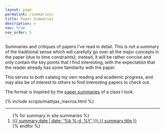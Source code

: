 ```yaml
---
layout: page
permalink: /summaries/
title: Paper Summaries
description: >
nav: true
nav_order: 5
---
```


Summaries and critiques of papers I've read in detail. This is not a summary of
the traditional sense which will carefully go over all the major concepts in the
paper (due to time constraints); instead, it will be rather concise and only
contain the key points that I find interesting, with the expectation that the
reader already has some familiarity with the paper.

This serves to both catalog my own reading and academic progress, and may also
be of interest to others to find interesting papers to check out.

The format is inspired by the <a href="https://www.cs.cmu.edu/~15712/summaries.html">paper summaries</a> of a class I took.

{% include scripts/mathjax_macros.html %}

---

<ol>
    {% for summary in site.summaries %}
    <li>
        <a href="{{ summary.url | relative_url }}">
            ({{ summary.date | date: '%b %-d, %Y' }})
            {{ summary.title }}
        </a>
    </li>
    {% endfor %}
</ol>